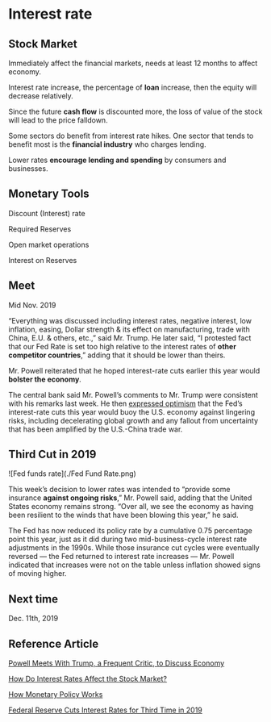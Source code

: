 # Interest rate

## Stock Market

Immediately affect the financial markets, needs at least 12 months to affect economy.

Interest rate increase, the percentage of **loan** increase, then the equity will decrease relatively.

Since the future **cash flow** is discounted more, the loss of value of the stock will lead to the price falldown.

Some sectors do benefit from interest rate hikes. One sector that tends to benefit most is the **financial industry** who charges lending.

Lower rates **encourage lending and spending** by consumers and businesses.

## Monetary Tools

Discount (Interest) rate

Required Reserves

Open market operations

Interest on Reserves

## Meet

Mid Nov. 2019

“Everything was discussed including interest rates, negative interest, low inflation, easing, Dollar strength & its effect on manufacturing, trade with China, E.U. & others, etc.,” said Mr. Trump. He later said, “I protested fact that our Fed Rate is set too high relative to the interest rates of **other competitor countries**,” adding that it should be lower than theirs.

Mr. Powell reiterated that he hoped interest-rate cuts earlier this year would **bolster the economy**. 

The central bank said Mr. Powell’s comments to Mr. Trump were consistent with his remarks last week. He then [expressed optimism](https://www.wsj.com/articles/jerome-powell-to-testify-before-house-budget-committee-on-economic-outlook-11573736401?mod=article_inline) that the Fed’s interest-rate cuts this year would buoy the U.S. economy against lingering risks, including decelerating global growth and any fallout from uncertainty that has been amplified by the U.S.-China trade war.

## Third Cut in 2019

![Fed funds rate](./Fed Fund Rate.png)

This week’s decision to lower rates was intended to “provide some insurance **against ongoing risks**,” Mr. Powell said, adding that the United States economy remains strong. “Over all, we see the economy as having been resilient to the winds that have been blowing this year,” he said.

The Fed has now reduced its policy rate by a cumulative 0.75 percentage point this year, just as it did during two mid-business-cycle interest rate adjustments in the 1990s. While those insurance cut cycles were eventually reversed — the Fed returned to interest rate increases — Mr. Powell indicated that increases were not on the table unless inflation showed signs of moving higher.

## Next time

Dec. 11th, 2019

## Reference Article

[Powell Meets With Trump, a Frequent Critic, to Discuss Economy](<https://www.wsj.com/articles/fed-chairman-powell-trump-meet-discuss-economy-11574092396?mod=searchresults&page=1&pos=5&mod=article_inline>)

[How Do Interest Rates Affect the Stock Market?](<https://www.investopedia.com/investing/how-interest-rates-affect-stock-market/>)

[How Monetary Policy Works](<https://www.stlouisfed.org/in-plain-english/how-monetary-policy-works>)

[Federal Reserve Cuts Interest Rates for Third Time in 2019](<https://www.nytimes.com/2019/10/30/business/economy/federal-reserve-interest-rates.html>)
